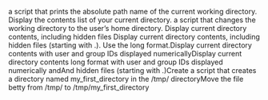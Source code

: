a script that prints the absolute path name of the current working directory.
Display the contents list of your current directory.
a script that changes the working directory to the user’s home directory.
Display current directory contents, including hidden files Display current directory contents, including hidden files (starting with .). Use the long format.Display current directory contents with user and group IDs displayed numericallyDisplay current directory contents
long format with user and group IDs displayed numerically andAnd hidden files (starting with .)Create a script that creates a directory named my_first_directory in the /tmp/ directoryMove the file betty from /tmp/ to /tmp/my_first_directory